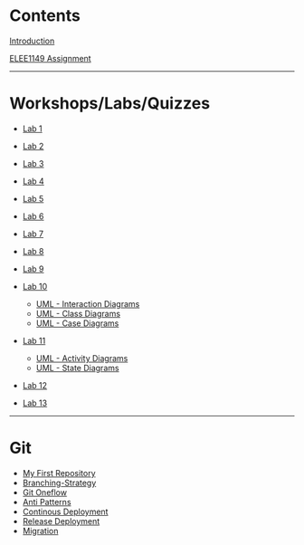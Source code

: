 # Contents

[Introduction](Introduction.md)

[ELEE1149 Assignment]()

--------------------
# Workshops/Labs/Quizzes

- [Lab 1](Lab_1/Lab_1.md)

- [Lab 2]()

- [Lab 3]()

- [Lab 4]()

- [Lab 5]()

- [Lab 6]()

- [Lab 7]()

- [Lab 8]()

- [Lab 9]()

- [Lab 10]()
   - [UML - Interaction Diagrams]()
   - [UML - Class Diagrams]()
   - [UML - Case Diagrams]()
- [Lab 11]()
   - [UML - Activity Diagrams]() 
   - [UML - State Diagrams]() 
- [Lab 12]()
- [Lab 13]()
------

# Git

  - [My First Repository](myFirstRepository/myFirstRepository.md)
  - [Branching-Strategy](BranchingModel/BranchingModel.md)
  - [Git Oneflow](OneFlow/OneFlow.md)
  - [Anti Patterns](AntiPatterns/AntiPatterns.md)
  - [Continous Deployment](ContinousDeployment/ContinousDeployment.md)
  - [Release Deployment](ReleaseDeployment/ReleaseDeployment.md)
  - [Migration](Migration/Migration.md)